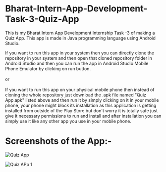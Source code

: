 # Bharat-Intern-App-Development-Task-3-Quiz-App
This is my Bharat Intern App Development Internship Task -3 of making a Quiz App. This app is made in Java programming language using Android Studio.

If you want to run this app in your system then you can directly clone the repository in your system and then open that cloned repository folder in Android Studio and then you can run the app in Android Studio Mobile Phone Emulator by clicking on run button. \
\
or \
\
If you want to run this app on your physical mobile phone then instead of cloning the whole repository just download the .apk file named "Quiz App.apk" listed above and then run it by simply clicking on it in your mobile phone, your phone might block its installation as this application is getting installed from outside of the Play Store but don't worry it is totally safe just give it necessary permissions to run and install and after installation you can simply use it like any other app you use in your mobile phone.

# Screenshots of the App:-

![Quiz App](https://github.com/ALAG11/Bharat-Intern-App-Development-Task-3-Quiz-App/assets/96953120/1073a806-c250-41f3-9e42-8ff17be8af63)

![Quiz APp 1](https://github.com/ALAG11/Bharat-Intern-App-Development-Task-3-Quiz-App/assets/96953120/a86136f1-c6ec-4845-ad21-44faaafdb220)
